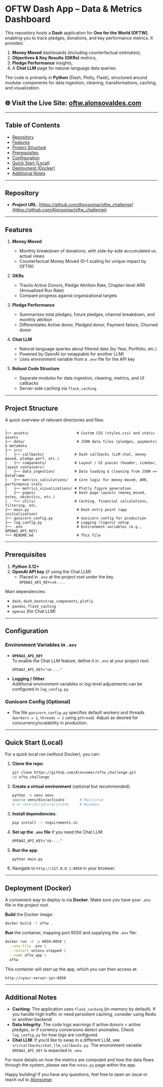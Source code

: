 # OFTW Dash App – Data & Metrics Dashboard

This repository hosts a **Dash** application for **One for the World (OFTW)**, enabling you to track pledges, donations, and key performance metrics. It provides:

1. **Money Moved** dashboards (including counterfactual estimates),
2. **Objectives & Key Results (OKRs)** metrics,
3. **Pledge Performance** insights,
4. A **Chat LLM** page for natural-language data queries.

The code is primarily in **Python** (Dash, Plotly, Flask), structured around modular components for data ingestion, cleaning, transformations, caching, and visualization.

## 🌐 **Visit the Live Site:** [oftw.alonsovaldes.com](https://oftw.alonsovaldes.com)

---

## Table of Contents
- [Repository](#repository)
- [Features](#features)
- [Project Structure](#project-structure)
- [Prerequisites](#prerequisites)
- [Configuration](#configuration)
- [Quick Start (Local)](#quick-start-local)
- [Deployment (Docker)](#deployment-docker)
- [Additional Notes](#additional-notes)

---

## Repository

- **Project URL**: [https://github.com/Alonsomar/oftw_challenge](https://github.com/Alonsomar/oftw_challenge)

---

## Features

1. **Money Moved**  
   - Monthly breakdown of donations, with side-by-side accumulated vs. actual views  
   - Counterfactual Money Moved (0–1 scaling for unique impact by OFTW)  

2. **OKRs**  
   - Tracks Active Donors, Pledge Attrition Rate, Chapter-level ARR (Annualized Run Rate)  
   - Compare progress against organizational targets  

3. **Pledge Performance**  
   - Summarizes total pledges, future pledges, channel breakdown, and monthly attrition  
   - Differentiates Active donor, Pledged donor, Payment failure, Churned donor  

4. **Chat LLM**  
   - Natural-language queries about filtered data (by Year, Portfolio, etc.)  
   - Powered by OpenAI (or swappable for another LLM)  
   - Uses environment variable from a `.env` file for the API key  

5. **Robust Code Structure**  
   - Separate modules for data ingestion, cleaning, metrics, and UI callbacks  
   - Server-side caching via `flask_caching`  

---

## Project Structure

A quick overview of relevant directories and files:

```
.
├── assets/                      # Custom CSS (styles.css) and static assets
├── data/                        # JSON data files (pledges, payments) & metadata
├── src/
│   ├── callbacks/              # Dash callbacks (LLM chat, money moved, pledge perf, etc.)
│   ├── components/             # Layout / UI pieces (header, sidebar, layout containers)
│   ├── data_ingestion/         # Data loading & cleaning from JSON => DataFrame
│   ├── metrics_calculations/   # Core logic for money moved, ARR, performance stats
│   ├── metrics_vizualizations/ # Plotly figure generation
│   ├── pages/                  # Dash page layouts (money_moved, notes, objectics, etc.)
│   └── utils/                  # Caching, financial calculations, filtering, etc.
├── main.py                      # Dash entry point (app initialization)
├── gunicorn_config.py           # Gunicorn config for production
├── log_config.py                # Logging (loguru) setup
├── .env                         # Environment variables (e.g., OPENAI_API_KEY)
└── README.md                    # This file
```

---

## Prerequisites

1. **Python 3.12+**  
2. **OpenAI API key** (if using the Chat LLM)  
   - Placed in `.env` at the project root under the key `OPENAI_API_KEY=sk-...`

Main dependencies:

- `dash`, `dash_bootstrap_components`, `plotly`
- `pandas`, `flask_caching`
- `openai` (for Chat LLM)

---

## Configuration

### Environment Variables in `.env`

- **`OPENAI_API_KEY`**  
  To enable the Chat LLM feature, define it in `.env` at your project root:
  ```txt
  OPENAI_API_KEY="sk-..."
  ```

- **Logging / Other**  
  Additional environment variables or log-level adjustments can be configured in `log_config.py`.  

### Gunicorn Config (Optional)

- The file `gunicorn_config.py` specifies default workers and threads (`workers = 1`, `threads = 1` using `gthread`). Adjust as desired for concurrency/scalability in production.

---

## Quick Start (Local)

For a quick local run (without Docker), you can:

1. **Clone the repo**:
   ```bash
   git clone https://github.com/Alonsomar/oftw_challenge.git
   cd oftw_challenge
   ```
2. **Create a virtual environment** (optional but recommended):
   ```bash
   python -m venv venv
   source venv/bin/activate       # Mac/Linux
   # or venv\Scripts\activate     # Windows
   ```
3. **Install dependencies**:
   ```bash
   pip install -r requirements.in
   ```
4. **Set up the `.env` file** if you need the Chat LLM:
   ```txt
   OPENAI_API_KEY="sk-..."
   ```
5. **Run the app**:
   ```bash
   python main.py
   ```
6. Navigate to `http://127.0.0.1:8050` in your browser.

---

## Deployment (Docker)

A convenient way to deploy is via **Docker**. Make sure you have your `.env` file in the project root.

**Build** the Docker image:
```bash
docker build -t oftw .
```

**Run** the container, mapping port 8050 and supplying the `.env` file:
```bash
docker run -d -p 8050:8050 \
  --env-file .env \
  --restart unless-stopped \
  --name oftw_app \
  oftw
```

This container will start up the app, which you can then access at:
```
http://<your-server-ip>:8050
```

---

## Additional Notes

- **Caching**: The application uses `flask_caching` (in-memory by default). If you handle high traffic or need persistent caching, consider using Redis or another backend.  
- **Data Integrity**: The code logs warnings if active donors < active pledges, or if currency conversions detect anomalies. Check `log_config.py` for how logs are configured.  
- **Chat LLM**: If you’d like to swap in a different LLM, see `src/callbacks/chat_llm_callbacks.py`. The environment variable `OPENAI_API_KEY` is expected in `.env`.  

For more details on how the metrics are computed and how the data flows through the system, please see the `notes.py` page within the app.

Happy building! If you have any questions, feel free to open an issue or reach out to [Alonsomar](https://github.com/Alonsomar). 
